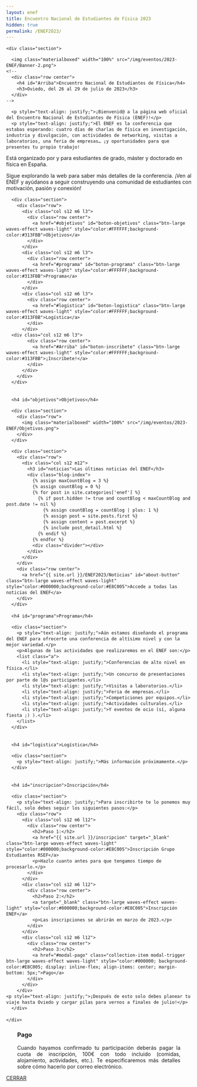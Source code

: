 ```yaml
---
layout: enef
title: Encuentro Nacional de Estudiantes de Física 2023
hidden: true
permalink: /ENEF2023/
---
```


<div class="no-pad-top" id="index-page">
  <div class="container">
  
    <div class="section">


<!-- BANNER -->
      <img class="materialboxed" width="100%" src="/img/eventos/2023-ENEF/Banner-2.png">
    <!--
      <div class="row center">
        <h4 id="Arriba">Encuentro Nacional de Estudiantes de Física</h4>
        <h3>Oviedo, del 26 al 29 de julio de 2023</h3>
      </div>
    -->

<!-- INTRODUCCIÓN -->
      <p style="text-align: justify;">¡Bienvenid@ a la página web oficial del Encuentro Nacional de Estudiantes de Física (ENEF)!</p>
      <p style="text-align: justify;">El ENEF es la conferencia que estabas esperando: cuatro días de charlas de física en investigación, industria y divulgación, con actividades de networking, visitas a laboratorios, una feria de empresas… ¡y oportunidades para que presentes tu propio trabajo! 
Está organizado por y para estudiantes de grado, máster y doctorado en física en España.</p>
      <p style="text-align: justify;">Sigue explorando la web para saber más detalles de la conferencia. 
¡Ven al ENEF y ayúdanos a seguir construyendo una comunidad de estudiantes con motivación, pasión y conexión!</p>

<!-- BOTONES -->
      <div class="section">
        <div class="row">
          <div class="col s12 m6 l3">
            <div class="row center">
              <a href="#objetivos" id="boton-objetivos" class="btn-large waves-effect waves-light" style="color:#FFFFFF;background-color:#313FBB">Objetivos</a>
            </div>
          </div>
          <div class="col s12 m6 l3">
            <div class="row center">
              <a href="#programa" id="boton-programa" class="btn-large waves-effect waves-light" style="color:#FFFFFF;background-color:#313FBB">Programa</a>
            </div>
          </div>
          <div class="col s12 m6 l3">
            <div class="row center">
              <a href="#logistica" id="boton-logistica" class="btn-large waves-effect waves-light" style="color:#FFFFFF;background-color:#313FBB">Logística</a>
            </div>
          </div>
	  <div class="col s12 m6 l3">
            <div class="row center">
              <a href="#Arriba" id="boton-inscribete" class="btn-large waves-effect waves-light" style="color:#FFFFFF;background-color:#313FBB">¡Inscríbete!</a>
            </div>
          </div>
        </div>
      </div>


      <h4 id="objetivos">Objetivos</h4>
<!-- OBJETIVOS -->
      <div class="section">
        <div class="row">
          <img class="materialboxed" width="100%" src="/img/eventos/2023-ENEF/Objetivos.png">
        </div>
      </div>

<!-- NOTICIAS -->
      <div class="section">
        <div class="row">
          <div class="col s12 m12">
            <h3 id="noticias">Las últimas noticias del ENEF</h3>
            <div class="blog-index">
              {% assign maxCountBlog = 3 %}
              {% assign countBlog = 0 %}
              {% for post in site.categories['enef'] %}
                {% if post.hidden != true and countBlog < maxCountBlog and post.date != nil %}
                  {% assign countBlog = countBlog | plus: 1 %}
                  {% assign post = site.posts.first %}
                  {% assign content = post.excerpt %}
                  {% include post_detail.html %}
                {% endif %}
              {% endfor %}
              <div class="divider"></div>
            </div>
          </div>
        </div>
        <div class="row center">
          <a href="{{ site.url }}/ENEF2023/Noticias" id="about-button" class="btn-large waves-effect waves-light" style="color:#000000;background-color:#E8C005">Accede a todas las noticias del ENEF</a>
        </div>
      </div>

      <h4 id="programa">Programa</h4>
<!-- PROGRAMA -->
      <div class="section">
        <p style="text-align: justify;">Aún estamos diseñando el programa del ENEF para ofrecerte una conferencia de altísimo nivel y con la mejor variedad.</p>
        <p>Algunas de las actividades que realizaremos en el ENEF son:</p>
        <list class="a">
          <li style="text-align: justify;">Conferencias de alto nivel en física.</li>
          <li style="text-align: justify;">Un concurso de presentaciones por parte de l@s participantes.</li>
          <li style="text-align: justify;">Visitas a laboratorios.</li>
          <li style="text-align: justify;">Feria de empresas.</li>
          <li style="text-align: justify;">Competiciones por equipos.</li>
          <li style="text-align: justify;">Actividades culturales.</li>
          <li style="text-align: justify;">Y eventos de ocio (sí, alguna fiesta ;) ).</li>
        </list>
      </div>


      <h4 id="logistica">Logística</h4>
<!-- LOGÍSTICA -->
      <div class="section">
        <p style="text-align: justify;">Más información próximamente.</p>
      </div>


      <h4 id="inscripcion">Inscripción</h4>
<!-- INSCRIPCIÓN -->
      <div class="section">
        <p style="text-align: justify;">Para inscribirte te lo ponemos muy fácil, solo debes seguir los siguientes pasos:</p>
        <div class="row">
          <div class="col s12 m6 l12">
            <div class="row center">
              <h2>Paso 1:</h2>
              <a href="{{ site.url }}/inscripcion" target="_blank" class="btn-large waves-effect waves-light" style="color:#000000;background-color:#E8C005">Inscripción Grupo Estudiantes RSEF</a>
              <p>Hazlo cuanto antes para que tengamos tiempo de procesarlo.</p>
            </div>
          </div>
          <div class="col s12 m6 l12">
            <div class="row center">
              <h2>Paso 2:</h2>
              <a target="_blank" class="btn-large waves-effect waves-light" style="color:#000000;background-color:#E8C005">Inscripción ENEF</a>
              <p>Las inscripciones se abrirán en marzo de 2023.</p>
            </div>
          </div>
          <div class="col s12 m6 l12">
            <div class="row center">
              <h2>Paso 3:</h2>
              <a href="#modal-pago" class="collection-item modal-trigger btn-large waves-effect waves-light" style="color:#000000; background-color:#E8C005; display: inline-flex; align-items: center; margin-bottom: 5px;">Pago</a>
            </div>
          </div>
        </div>
	<p style="text-align: justify;">¡Después de esto solo debes planear tu viaje hasta Oviedo y cargar pilas para vernos a finales de julio!</p>
      </div>
	    
    </div>
	   
    
  </div>
</div>

<!-- MODAL PAGO -->
<div id="modal-pago" class="modal">
  <div class="modal-content-tight">
    <div class="section" style="padding-left: 30px; padding-right: 30px;">
      <div class="row center">
        <h3 class="justify">Pago</h3>
        <p style="text-align: justify;">Cuando hayamos confirmado tu participación deberás pagar la cuota de inscripción, 100€ con todo incluido (comidas, alojamiento, actividades, etc.). Te especificaremos más detalles sobre cómo hacerlo por correo electrónico.</p>
      </div>
    </div>
  </div>
  <div class="modal-footer">
    <a href="#!" class="modal-close waves-effect waves-green btn-flat">CERRAR</a>
  </div>
</div>
